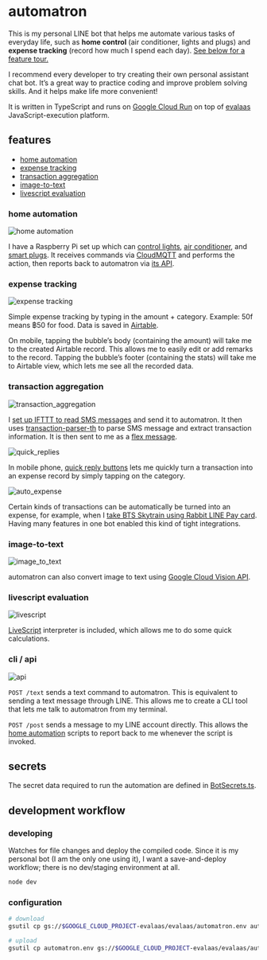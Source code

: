 # automatron

This is my personal LINE bot that helps me automate various tasks of everyday life, such as
**home control** (air conditioner, lights and plugs) and **expense tracking** (record how much I spend each day).
[See below for a feature tour.](#features)

I recommend every developer to try creating their own personal assistant chat bot.
It’s a great way to practice coding and improve problem solving skills.
And it helps make life more convenient!

It is written in TypeScript and runs on [Google Cloud Run](https://cloud.google.com/run) on top of [evalaas](https://github.com/dtinth/evalaas) JavaScript-execution platform.

## features

- [home automation](#home-automation)
- [expense tracking](#expense-tracking)
- [transaction aggregation](#transaction-aggregation)
- [image-to-text](#image-to-text)
- [livescript evaluation](#livescript-evaluation)

### home automation

![home automation](./images/home_automation.png)

I have a Raspberry Pi set up which can [control lights](https://github.com/dtinth/hue.sh), [air conditioner](https://medium.com/@dtinth/remotely-turning-on-my-air-conditioner-through-google-assistant-1a1441471e9d), and [smart plugs](https://ifttt.com/services/kasa). It receives commands via [CloudMQTT](https://www.cloudmqtt.com/) and performs the action, then reports back to automatron via [its API](#cli-api).

### expense tracking

![expense tracking](./images/expense_tracking.png)

Simple expense tracking by typing in the amount + category. Example: 50f means ฿50 for food. Data is saved in [Airtable](https://airtable.com/).

On mobile, tapping the bubble’s body (containing the amount) will take me to the created Airtable record. This allows me to easily edit or add remarks to the record. Tapping the bubble’s footer (containing the stats) will take me to Airtable view, which lets me see all the recorded data.

### transaction aggregation

![transaction_aggregation](./images/transaction_aggregation.png)

I [set up IFTTT to read SMS messages](https://ifttt.com/services/android_messages) and send it to automatron. It then uses [transaction-parser-th](https://github.com/dtinth/transaction-parser-th) to parse SMS message and extract transaction information. It is then sent to me as a [flex message](https://developers.line.me/en/docs/messaging-api/using-flex-messages/).

![quick_replies](./images/quick_replies.png)

In mobile phone, [quick reply buttons](https://developers.line.me/en/docs/messaging-api/using-quick-reply/) lets me quickly turn a transaction into an expense record by simply tapping on the category.

![auto_expense](./images/auto_expense.png)

Certain kinds of transactions can be automatically be turned into an expense, for example, when I [take BTS Skytrain using Rabbit LINE Pay card](https://brandinside.asia/rabbit-line-pay-bts/). Having many features in one bot enabled this kind of tight integrations.

### image-to-text

![image_to_text](./images/image_to_text.png)

automatron can also convert image to text using [Google Cloud Vision API](https://cloud.google.com/vision/).

### livescript evaluation

![livescript](./images/livescript.png)

[LiveScript](https://livescript.net/) interpreter is included, which allows me to do some quick calculations.

### cli / api

![api](./images/api.png)

`POST /text` sends a text command to automatron. This is equivalent to sending a text message through LINE. This allows me to create a CLI tool that lets me talk to automatron from my terminal.

`POST /post` sends a message to my LINE account directly. This allows the [home automation](#home-automation) scripts to report back to me whenever the script is invoked.

## secrets

The secret data required to run the automation are defined in [BotSecrets.ts](./src/BotSecrets.ts).

## development workflow

### developing

Watches for file changes and deploy the compiled code. Since it is my personal bot (I am the only one using it), I want a save-and-deploy workflow; there is no dev/staging environment at all.

```sh
node dev
```

### configuration

```sh
# download
gsutil cp gs://$GOOGLE_CLOUD_PROJECT-evalaas/evalaas/automatron.env automatron.env

# upload
gsutil cp automatron.env gs://$GOOGLE_CLOUD_PROJECT-evalaas/evalaas/automatron.env
```
